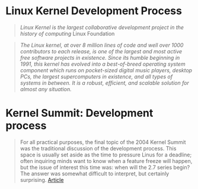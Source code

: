 # Linux Kernel Development Process

> _Linux Kernel is the largest collaborative development project in the history of computing_ Linux Foundation

> _The Linux kernel, at over 8 million lines of code and well over 1000 contributors to each release, is one of the largest and most active free software projects in existence.  Since its humble beginning in 1991, this kernel has evolved into a best-of-breed operating system component which runs on pocket-sized digital music players, desktop PCs, the largest supercomputers in existence, and all types of systems in between.  It is a robust, efficient, and scalable solution for almost any situation._

# Kernel Summit: Development process

> For all practical purposes, the final topic of the 2004 Kernel Summit was the traditional discussion of the development process. This space is usually set aside as the time to pressure Linus for a deadline; often inquiring minds want to know when a feature freeze will happen, but the issue of interest this time was: when will the 2.7 series begin? The answer was somewhat difficult to interpret, but certainly surprising. [Article](https://lwn.net/Articles/94386/)